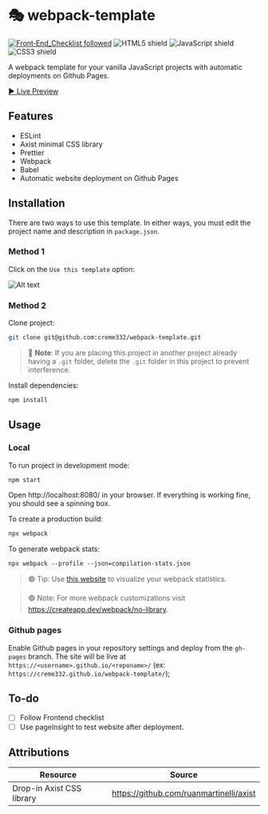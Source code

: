 # 🎭 webpack-template
[![Front‑End_Checklist followed](https://img.shields.io/badge/Front‑End_Checklist-followed-brightgreen.svg)](https://github.com/thedaviddias/Front-End-Checklist/)
![HTML5 shield](https://img.shields.io/badge/-HTML5-blue)
![JavaScript shield](https://img.shields.io/badge/-JavaScript-yellow)
![CSS3 shield](https://img.shields.io/badge/-CSS3-orange)

A webpack template for your vanilla JavaScript projects with automatic deployments on Github Pages.

[▶ Live Preview](https://creme332.github.io/webpack-project-template)

## Features
- ESLint
- Axist minimal CSS library 
- Prettier
- Webpack
- Babel
- Automatic website deployment on Github Pages

## Installation
There are two ways to use this template. In either ways, you must edit the project name and description in `package.json`. 

### Method 1
Click on the `Use this template` option:

![Alt text](image.png)

### Method 2
Clone project:
```sh
git clone git@github.com:creme332/webpack-template.git
```
> 🔴 **Note**: If you are placing this project in another project already having a `.git` folder, delete the `.git` folder in this project to prevent interference.

Install dependencies:
```sh
npm install
```

## Usage

### Local
To run project in development mode:
```sh
npm start
```
Open http://localhost:8080/ in your browser. If everything is working fine, you should see a spinning box.

To create a production build:
```sh
npx webpack
```

To generate webpack stats:
```
npx webpack --profile --json=compilation-stats.json
```
> 🟢 Tip: Use [this website](https://chrisbateman.github.io/webpack-visualizer/) to visualize your webpack statistics.

> 🟢 Note: For more webpack customizations visit https://createapp.dev/webpack/no-library.

### Github pages
Enable Github pages in your repository settings and deploy from the `gh-pages` branch. The site will be live at `https://<username>.github.io/<reponame>/` (ex: `https://creme332.github.io/webpack-template/`);

## To-do
- [ ] Follow Frontend checklist
- [ ] Use pageInsight to test website after deployment.

## Attributions
| Resource                  | Source                                  |
| ------------------------- | --------------------------------------- |
| Drop-in Axist CSS library | https://github.com/ruanmartinelli/axist |